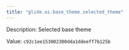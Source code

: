 ```yaml
---
title: "glide.ui.base_theme.selected_theme"
---
```


Description: Selected base theme 

Value: `c92c1ee153002300dda1ddeeff7b125b`